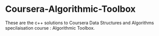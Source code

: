 # Coursera-Algorithmic-Toolbox
These are the c++ solutions to Coursera Data Structures and Algorithms specilaisation course : Algorithmic Toolbox.
